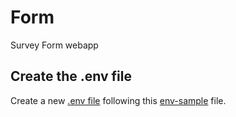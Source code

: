 # Form
Survey Form webapp


## Create the .env file
Create a new [.env file](./.env) following this [env-sample](./env-sample) file.